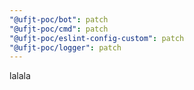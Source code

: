 ```yaml
---
"@ufjt-poc/bot": patch
"@ufjt-poc/cmd": patch
"@ufjt-poc/eslint-config-custom": patch
"@ufjt-poc/logger": patch
---
```


lalala
